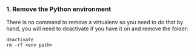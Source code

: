 ### 1. Remove the Python environment
There is no command to remove a virtualenv so you need to do that by hand, you will need to deactivate if you have it on and remove the folder:
```
deactivate
rm -rf <env path>
```
